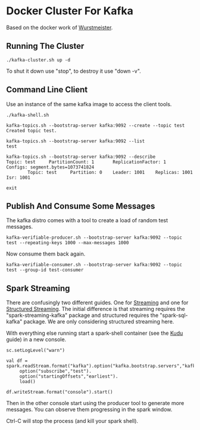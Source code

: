 # Docker Cluster For Kafka

Based on the docker work of [Wurstmeister](https://github.com/wurstmeister).

## Running The Cluster

````
./kafka-cluster.sh up -d
````

To shut it down use "stop", to destroy it use "down -v".

## Command Line Client

Use an instance of the same kafka image to access the client tools.

````
./kafka-shell.sh

kafka-topics.sh --bootstrap-server kafka:9092 --create --topic test
Created topic test.

kafka-topics.sh --bootstrap-server kafka:9092 --list
test

kafka-topics.sh --bootstrap-server kafka:9092 --describe
Topic: test     PartitionCount: 1       ReplicationFactor: 1    Configs: segment.bytes=1073741824
        Topic: test     Partition: 0    Leader: 1001    Replicas: 1001  Isr: 1001

exit
````

## Publish And Consume Some Messages

The kafka distro comes with a tool to create a load of random test messages.

````
kafka-verifiable-producer.sh --bootstrap-server kafka:9092 --topic test --repeating-keys 1000 --max-messages 1000
````

Now consume them back again.

````
kafka-verifiable-consumer.sh --bootstrap-server kafka:9092 --topic test --group-id test-consumer
````

## Spark Streaming

There are confusingly two different guides. One for [Streaming](https://spark.apache.org/docs/2.4.5/streaming-kafka-0-10-integration.html) 
and one for [Structured Streaming](https://spark.apache.org/docs/2.4.5/structured-streaming-kafka-integration.html). The initial difference is that
streaming requires the "spark-streaming-kafka" package and structured requires the "spark-sql-kafka" package. We are only considering structured streaming here.

With everything else running start a spark-shell container (see the [Kudu](../README.md) guide) in a new console.
 
````
sc.setLogLevel("warn")

val df = spark.readStream.format("kafka").option("kafka.bootstrap.servers","kafka:9092").
     option("subscribe","test").
     option("startingOffsets","earliest").
     load()
	 
df.writeStream.format("console").start()
````

Then in the other console start using the producer tool to generate more messages. You can observe them progressing in the spark window.

Ctrl-C will stop the process (and kill your spark shell).